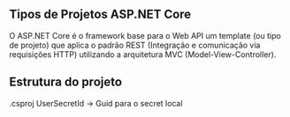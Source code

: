 ## Tipos de Projetos ASP.NET Core

O ASP.NET Core é o framework base para o Web API um template (ou tipo de projeto) que aplica o padrão REST (Integração e comunicação via requisições HTTP) utilizando a arquitetura MVC (Model-View-Controller).

## Estrutura do projeto

.csproj
    UserSecretId -> Guid para o secret local